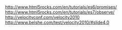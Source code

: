 <http://www.html5rocks.com/en/tutorials/es6/promises/><http://www.html5rocks.com/en/tutorials/es7/observe/><http://velocityconf.com/velocity2010><http://www.belshe.com/test/velocity2010/#slide4.0>